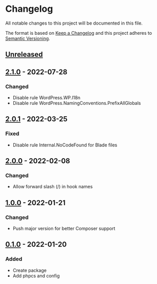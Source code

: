 # Changelog

All notable changes to this project will be documented in this file.

The format is based on [Keep a Changelog](http://keepachangelog.com/)
and this project adheres to [Semantic Versioning](http://semver.org/).

## [Unreleased]

## [2.1.0] - 2022-07-28

### Changed

- Disable rule WordPress.WP.I18n
- Disable rule WordPress.NamingConventions.PrefixAllGlobals

## [2.0.1] - 2022-03-25

### Fixed

- Disable rule Internal.NoCodeFound for Blade files

## [2.0.0] - 2022-02-08

### Changed

- Allow forward slash (/) in hook names

## [1.0.0] - 2022-01-21

### Changed

- Push major version for better Composer support

## [0.1.0] - 2022-01-20

### Added

- Create package
- Add phpcs and config


[unreleased]: https://gitlab.com/codersclan/tools/airfleet-wordpress-dev-php-tools/compare/2.1.0...main
[2.1.0]: https://gitlab.com/codersclan/tools/airfleet-wordpress-dev-php-tools/compare/2.0.1...2.1.0
[2.0.1]: https://gitlab.com/codersclan/tools/airfleet-wordpress-dev-php-tools/compare/2.0.0...2.0.1
[2.0.0]: https://gitlab.com/codersclan/tools/airfleet-wordpress-dev-php-tools/compare/1.0.0...2.0.0
[1.0.0]: https://gitlab.com/codersclan/tools/airfleet-wordpress-dev-php-tools/compare/0.1.0...1.0.0
[0.1.0]: https://gitlab.com/codersclan/tools/airfleet-wordpress-dev-php-tools/compare/null...0.1.0

